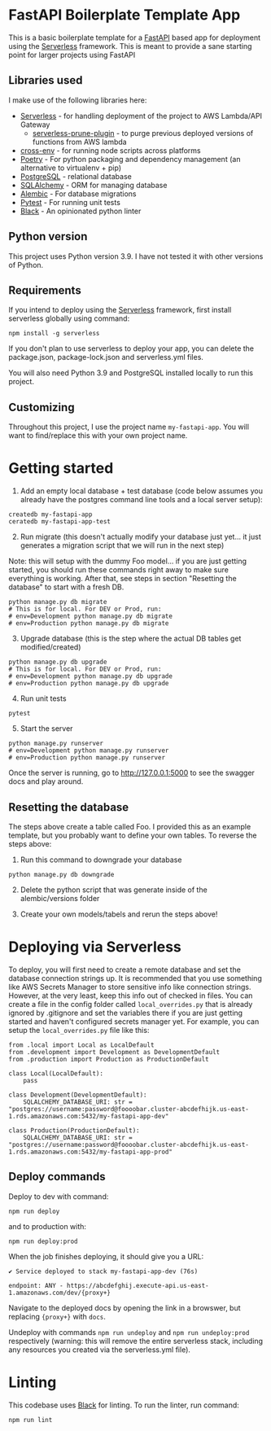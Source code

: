 # FastAPI Boilerplate Template App

This is a basic boilerplate template for a [FastAPI](https://fastapi.tiangolo.com/lo/) based app for deployment using the [Serverless](https://www.serverless.com/) framework. This is meant to provide a sane starting point for larger projects using FastAPI

## Libraries used

I make use of the following libraries here:

- [Serverless](https://www.serverless.com/) - for handling deployment of the project to AWS Lambda/API Gateway
  - [serverless-prune-plugin](https://www.serverless.com/plugins/serverless-prune-plugin) - to purge previous deployed versions of functions from AWS lambda
- [cross-env](https://www.npmjs.com/package/cross-env) - for running node scripts across platforms
- [Poetry](https://python-poetry.org/) - For python packaging and dependency management (an alternative to virtualenv + pip)
- [PostgreSQL](https://www.postgresql.org/) - relational database
- [SQLAlchemy](https://www.sqlalchemy.org/) - ORM for managing database
- [Alembic](https://alembic.sqlalchemy.org/en/latest/) - For database migrations
- [Pytest](https://pytest.org) - For running unit tests
- [Black](https://pypi.org/project/black/) - An opinionated python linter

## Python version

This project uses Python version 3.9. I have not tested it with other versions of Python.

## Requirements

If you intend to deploy using the [Serverless](https://www.serverless.com/) framework, first install serverless globally using command:

```
npm install -g serverless
```

If you don't plan to use serverless to deploy your app, you can delete the package.json, package-lock.json and serverless.yml files.

You will also need Python 3.9 and PostgreSQL installed locally to run this project.

## Customizing

Throughout this project, I use the project name `my-fastapi-app`. You will want to find/replace this with your own project name.

# Getting started

1. Add an empty local database + test database (code below assumes you already have the postgres command line tools and a local server setup):

```
createdb my-fastapi-app
ceratedb my-fastapi-app-test
```

2. Run migrate (this doesn't actually modify your database just yet... it just generates a migration script that we will run in the next step)

Note: this will setup with the dummy Foo model... if you are just getting started, you should run these commands right away to make sure everything is working. After that, see steps in section "Resetting the database" to start with a fresh DB.

```
python manage.py db migrate
# This is for local. For DEV or Prod, run:
# env=Development python manage.py db migrate
# env=Production python manage.py db migrate
```

3. Upgrade database (this is the step where the actual DB tables get modified/created)

```
python manage.py db upgrade
# This is for local. For DEV or Prod, run:
# env=Development python manage.py db upgrade
# env=Production python manage.py db upgrade
```

4. Run unit tests

```
pytest
```

5. Start the server

```
python manage.py runserver
# env=Development python manage.py runserver
# env=Production python manage.py runserver
```

Once the server is running, go to http://127.0.0.1:5000 to see the swagger docs and play around.

## Resetting the database

The steps above create a table called Foo. I provided this as an example template, but you probably want to define your own tables. To reverse the steps above:

1. Run this command to downgrade your database

```
python manage.py db downgrade
```

2. Delete the python script that was generate inside of the alembic/versions folder

3. Create your own models/tabels and rerun the steps above!

# Deploying via Serverless

To deploy, you will first need to create a remote database and set the database connection strings up. It is recommended that you use something like AWS Secrets Manager to store sensitive info like connection strings. However, at the very least, keep this info out of checked in files. You can create a file in the config folder called `local_overrides.py` that is already ignored by .gitignore and set the variables there if you are just getting started and haven't configured secrets manager yet. For example, you can setup the `local_overrides.py` file like this:

```
from .local import Local as LocalDefault
from .development import Development as DevelopmentDefault
from .production import Production as ProductionDefault

class Local(LocalDefault):
    pass

class Development(DevelopmentDefault):
    SQLALCHEMY_DATABASE_URI: str = "postgres://username:password@foooobar.cluster-abcdefhijk.us-east-1.rds.amazonaws.com:5432/my-fastapi-app-dev"

class Production(ProductionDefault):
    SQLALCHEMY_DATABASE_URI: str = "postgres://username:password@foooobar.cluster-abcdefhijk.us-east-1.rds.amazonaws.com:5432/my-fastapi-app-prod"
```

## Deploy commands

Deploy to dev with command:

```
npm run deploy
```

and to production with:

```
npm run deploy:prod
```

When the job finishes deploying, it should give you a URL:

```
✔ Service deployed to stack my-fastapi-app-dev (76s)

endpoint: ANY - https://abcdefghij.execute-api.us-east-1.amazonaws.com/dev/{proxy+}
```

Navigate to the deployed docs by opening the link in a browswer, but replacing `{proxy+}` with `docs`.

Undeploy with commands `npm run undeploy` and `npm run undeploy:prod` respectively (warning: this will remove the entire serverless stack, including any resources you created via the serverless.yml file).

# Linting

This codebase uses [Black](https://pypi.org/project/black/) for linting. To run the linter, run command:

```
npm run lint
```
